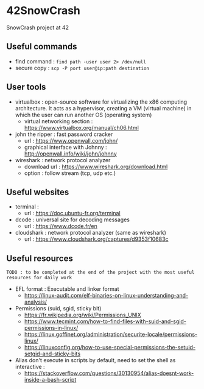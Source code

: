 # 42SnowCrash

SnowCrash project at 42

## Useful commands

- find command : `find path -user user 2> /dev/null`
- secure copy : `scp -P port user@ip:path destination`

## User tools

- virtualbox : open-source software for virtualizing the x86 computing architecture. It acts as a hypervisor, creating a VM (virtual machine) in which the user can run another OS (operating system)
  - virtual networking section : https://www.virtualbox.org/manual/ch06.html
- john the ripper : fast password cracker
  - url : https://www.openwall.com/john/
  - graphical interface with Johnny : http://openwall.info/wiki/john/johnny
- wireshark : network protocol analyzer
  - download url : https://www.wireshark.org/download.html
  - option : follow stream (tcp, udp etc.)

## Useful websites

- terminal :
  - url : https://doc.ubuntu-fr.org/terminal
- dcode : universal site for decoding messages
  - url : https://www.dcode.fr/en
- cloudshark : network protocol analyzer (same as wireshark)
  - url : https://www.cloudshark.org/captures/d9353f10683c

## Useful resources

`TODO : to be completed at the end of the project with the most useful resources for daily work`

- EFL format : Executable and linker format
  - https://linux-audit.com/elf-binaries-on-linux-understanding-and-analysis/
- Permissions (suid, sgid, sticky bit)
  - https://fr.wikipedia.org/wiki/Permissions_UNIX
  - https://www.tecmint.com/how-to-find-files-with-suid-and-sgid-permissions-in-linux/
  - https://linux.goffinet.org/administration/securite-locale/permissions-linux/
  - https://linuxconfig.org/how-to-use-special-permissions-the-setuid-setgid-and-sticky-bits
- Alias don't execute in scripts by default, need to set the shell as interactive :
  - https://stackoverflow.com/questions/30130954/alias-doesnt-work-inside-a-bash-script
